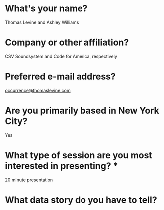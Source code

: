 # What's your name?
Thomas Levine and Ashley Williams

# Company or other affiliation?
CSV Soundsystem and Code for America, respectively

# Preferred e-mail address?
occurrence@thomaslevine.com

# Are you primarily based in New York City?
Yes

# What type of session are you most interested in presenting? *
20 minute presentation

# What data story do you have to tell?
